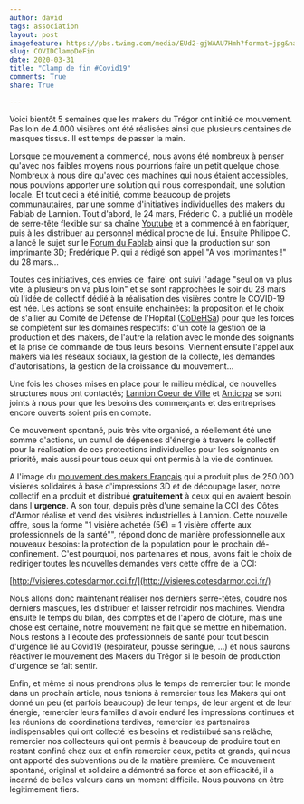```yaml
---
author: david
tags: association
layout: post
imagefeature: https://pbs.twimg.com/media/EUd2-gjWAAU7Hmh?format=jpg&name=large
slug: COVIDClampDeFin
date: 2020-03-31
title: "Clamp de fin #Covid19"
comments: True
share: True

---
```


Voici bientôt 5 semaines que les makers du Trégor ont initié ce mouvement.
Pas loin de 4.000 visières ont été réalisées ainsi que plusieurs centaines
de masques tissus. Il est temps de passer la main.

Lorsque ce mouvement a commencé, nous avons été nombreux à penser qu'avec nos
faibles moyens nous pourrions faire un petit quelque chose. Nombreux à nous
dire qu'avec ces machines qui nous étaient accessibles, nous pouvions apporter
une solution qui nous correspondait, une solution locale. Et tout ceci a été
initié, comme beaucoup de projets communautaires, par une somme d'initiatives
individuelles des makers du Fablab de Lannion. Tout d'abord, le 24 mars,
Fréderic C. a publié un modèle de serre-tête flexible sur sa chaîne
[Youtube](https://www.youtube.com/watch?v=Dc9mKZUixy8) et a commencé à en
fabriquer, puis à les distribuer au personnel médical proche de lui. Ensuite
Philippe C. a lancé le sujet sur le [Forum du
Fablab](http://forum.fablab-lannion.org/viewtopic.php?f=5&t=1010) ainsi que la
production sur son imprimante 3D; Fredérique P. qui a rédigé son appel "A vos
imprimantes !" du 28 mars...

Toutes ces initiatives, ces envies de 'faire' ont suivi l'adage "seul on va plus
vite, à plusieurs on va plus loin" et se sont rapprochées le soir du 28 mars où
l'idée de collectif dédié à la réalisation des visières contre le COVID-19 est
née. Les actions se sont ensuite enchainées: la proposition et le choix de
s'allier au Comité de Défense de l'Hopital
([CoDeHSa](https://codehsatregor.wordpress.com/)) pour que les forces se
complètent sur les domaines respectifs: d'un coté la gestion de la production et
des makers, de l'autre la relation avec le monde des soignants et la prise de
commande de tous leurs besoins. Viennent ensuite l'appel aux makers via les
réseaux sociaux, la gestion de la collecte, les demandes d'autorisations, la
gestion de la croissance du mouvement...

Une fois les choses mises en place pour le milieu médical, de nouvelles structures nous ont contactés;
[Lannion Coeur de Ville](http://www.lannion-shopping.com/)
et [Anticipa](http://www.technopole-anticipa.com/)
 se sont joints à nous pour que les
besoins des commerçants et des entreprises encore ouverts soient pris en
compte.

Ce mouvement spontané, puis très vite organisé, a réellement été une somme
d'actions, un cumul de dépenses d'énergie à travers le collectif pour la
réalisation de ces protections individuelles pour les soignants en priorité,
mais aussi pour tous ceux qui ont permis à la vie de continuer.

A l'image du [mouvement des makers
Français](https://www.lemonde.fr/pixels/article/2020/04/23/les-visieres-imprimees-en-3d-une-reponse-des-makers-a-la-crise-sanitaire_6037538_4408996.html)
qui a produit plus de 250.000 visières solidaires à base d'impressions 3D et de
découpage laser, notre collectif en a produit et distribué **gratuitement** à
ceux qui en avaient besoin dans l'**urgence**. A son tour, depuis près d'une
semaine la CCI des Côtes d'Armor réalise et vend des visières industrielles à
Lannion. Cette nouvelle offre, sous la forme "1 visière achetée (5€) = 1 visière
offerte aux professionnels de la santé"", répond donc de manière professionnelle
aux nouveaux besoins: la protection de la population pour le prochain
dé-confinement. C'est pourquoi, nos partenaires et nous, avons fait le choix de
rediriger toutes les nouvelles demandes vers cette offre de la CCI:

[http://visieres.cotesdarmor.cci.fr/](http://visieres.cotesdarmor.cci.fr/)

Nous allons donc maintenant réaliser nos derniers serre-têtes, coudre nos
derniers masques, les distribuer et laisser refroidir nos machines. Viendra
ensuite le temps du bilan, des comptes et de l'apéro de clôture, mais une chose
est certaine, notre mouvement ne fait que se mettre en hibernation. Nous restons
à l'écoute des professionnels de santé pour tout besoin d'urgence lié au Covid19
(respirateur, pousse seringue, ...) et nous saurons réactiver le mouvement des
Makers du Trégor si le besoin de production d'urgence se fait sentir.

Enfin, et même si nous prendrons plus le temps de remercier tout le monde dans
un prochain article, nous tenions à remercier tous les Makers qui ont donné un
peu (et parfois beaucoup) de leur temps, de leur argent et de leur énergie,
remercier leurs familles d'avoir enduré les impressions continues et les
réunions de coordinations tardives, remercier les partenaires indispensables qui
ont collecté les besoins et redistribué sans relâche, remercier nos collecteurs
qui ont permis à beaucoup de produire tout en restant confiné chez eux et enfin
remercier ceux, petits et grands, qui nous ont apporté des subventions ou de la
matière première. Ce mouvement spontané, original et solidaire a démontré sa
force et son efficacité, il a incarné de belles valeurs dans un moment
difficile. Nous pouvons en être légitimement fiers.
